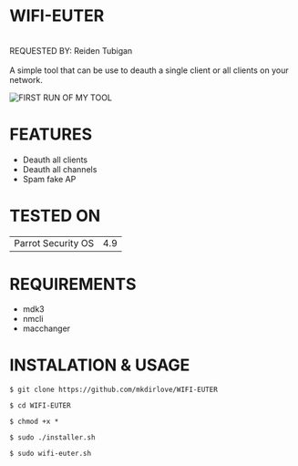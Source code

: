 # WIFI-EUTER
<br/>
REQUESTED BY: Reiden Tubigan
<br/>
<br/>
A simple tool that can be use to deauth a single client or all clients on your network.

![FIRST RUN OF MY TOOL](https://github.com/mkdirlove/WIFI-EUTER/blob/master/euter.png)


# FEATURES

- Deauth all clients
- Deauth all channels
- Spam fake AP

# TESTED ON

<table>
    <tr>
    <tr>
        <td>Parrot Security OS</td>
        <td> 4.9 </td>
    </tr>
</table>

# REQUIREMENTS

- mdk3
- nmcli
- macchanger




# INSTALATION & USAGE

    $ git clone https://github.com/mkdirlove/WIFI-EUTER
    
    $ cd WIFI-EUTER 
    
    $ chmod +x *
    
    $ sudo ./installer.sh
    
    $ sudo wifi-euter.sh



